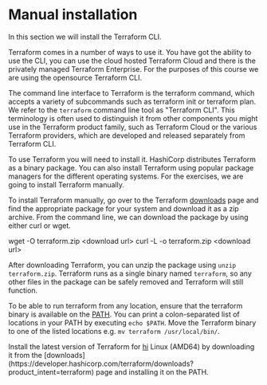 # Manual installation

In this section we will install the Terraform CLI.

<instruqt-video id="BFZVfwFD9cs"></instruqt-video>

Terraform comes in a number of ways to use it. You have got the ability to use the CLI, you can use the cloud hosted Terraform Cloud and there is the privately managed Terraform Enterprise.
For the purposes of this course we are using the opensource Terraform CLI.

The command line interface to Terraform is the terraform command, which accepts a variety of subcommands such as terraform init or terraform plan.
We refer to the `terraform` command line tool as "Terraform CLI". This terminology is often used to distinguish it from other components you might use in the Terraform product family, such as Terraform Cloud or the various Terraform providers, which are developed and released separately from Terraform CLI.

To use Terraform you will need to install it. HashiCorp distributes Terraform as a binary package. You can also install Terraform using popular package managers for the different operating systems.
For the exercises, we are going to install Terraform manually.

To install Terraform manually, go over to the Terraform <a href="https://developer.hashicorp.com/terraform/downloads?product_intent=terraform" target="_blank">downloads</a> page and find the appropriate package for your system and download it as a zip archive.
From the command line, we can download the package by using either curl or wget.

<instruqt-code-group copy="true" run="true">
  <instruqt-code title="wget" language="shell">
    wget -O terraform.zip &lt;download url&gt;
  </instruqt-code>
  <instruqt-code title="curl" language="shell">
    curl -L -o terraform.zip &lt;download url&gt;
  </instruqt-code>
</CodeGroup>

After downloading Terraform, you can unzip the package using `unzip terraform.zip`. 
Terraform runs as a single binary named `terraform`, so any other files in the package can be safely removed and Terraform will still function.

To be able to run terraform from any location, ensure that the terraform binary is available on the <a href="https://en.wikipedia.org/wiki/PATH_(variable)" target="_blank">PATH</a>. 
You can print a colon-separated list of locations in your PATH by executing `echo $PATH`.
Move the Terraform binary to one of the listed locations e.g. `mv terraform /usr/local/bin/`.

<instruqt-task id="manual_installation">
  Install the latest version of Terraform for <a href="https://www.google.com">hi</a> Linux (AMD64) by downloading it from the [downloads](https://developer.hashicorp.com/terraform/downloads?product_intent=terraform) page and installing it on the PATH.
</instruqt-task>